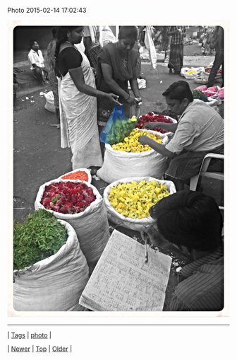 <!--
title: Photo 2015-02-14 17
date: 2020-06-28T15:27:00.068Z
tags: photo
-->


Photo 2015-02-14 17:02:43

![](110996249389-0.jpg)

<!--BOTTOM-POST-NAVIGATION-->
---

| [Tags](tags.md) | [photo](tag-photo.md) |

| [Newer](110994444049.md) | [Top](index.md) | [Older](111072547477.md) |